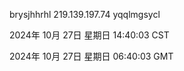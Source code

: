 brysjhhrhl 219.139.197.74 yqqlmgsycl

2024年 10月 27日 星期日 14:40:03 CST

2024年 10月 27日 星期日 06:40:03 GMT
